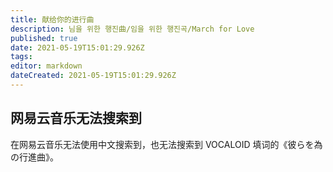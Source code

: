 ```yaml
---
title: 献给你的进行曲
description: 님을 위한 행진曲/임을 위한 행진곡/March for Love
published: true
date: 2021-05-19T15:01:29.926Z
tags: 
editor: markdown
dateCreated: 2021-05-19T15:01:29.926Z
---
```


## 网易云音乐无法搜索到

在网易云音乐无法使用中文搜索到，也无法搜索到 VOCALOID 填词的《彼らを為の行進曲》。
